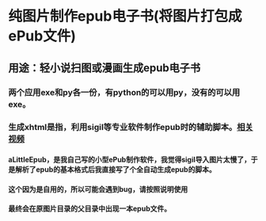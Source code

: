 # 纯图片制作epub电子书(将图片打包成ePub文件)
## 用途：轻小说扫图或漫画生成epub电子书

### 两个应用exe和py各一份，有python的可以用py，没有的可以用exe。

### 生成xhtml是指，利用sigil等专业软件制作epub时的辅助脚本。[相关视频](https://www.bilibili.com/video/BV1qf4y1j72F)

#### aLittleEpub，是我自己写的小型ePub制作软件，我觉得sigil导入图片太慢了，于是解析了epub的基本格式后我直接写了个全自动生成epub的脚本。
#### 这个因为是**自用**的，所以可能会遇到bug，请按照说明使用
#### 最终会在原图片目录的父目录中出现一本epub文件。


